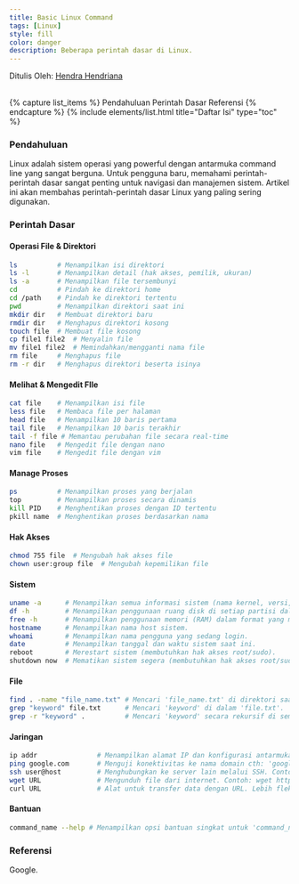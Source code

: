 ```yaml
---
title: Basic Linux Command
tags: [Linux]
style: fill
color: danger
description: Beberapa perintah dasar di Linux.
---
```


Ditulis Oleh: [Hendra Hendriana](https://hendrahend.github.io/about)

<br>
{% capture list_items %}
Pendahuluan
Perintah Dasar
Referensi
{% endcapture %}
{% include elements/list.html title="Daftar Isi" type="toc" %}

<br>

### Pendahuluan

Linux adalah sistem operasi yang powerful dengan antarmuka command line yang sangat berguna. Untuk pengguna baru, memahami perintah-perintah dasar sangat penting untuk navigasi dan manajemen sistem. Artikel ini akan membahas perintah-perintah dasar Linux yang paling sering digunakan.

### Perintah Dasar

#### Operasi File & Direktori
```bash
ls          # Menampilkan isi direktori
ls -l       # Menampilkan detail (hak akses, pemilik, ukuran)
ls -a       # Menampilkan file tersembunyi
cd          # Pindah ke direktori home
cd /path    # Pindah ke direktori tertentu
pwd         # Menampilkan direktori saat ini
mkdir dir   # Membuat direktori baru
rmdir dir   # Menghapus direktori kosong
touch file  # Membuat file kosong
cp file1 file2  # Menyalin file
mv file1 file2  # Memindahkan/mengganti nama file
rm file     # Menghapus file
rm -r dir   # Menghapus direktori beserta isinya
```

#### Melihat & Mengedit FIle
```bash
cat file    # Menampilkan isi file
less file   # Membaca file per halaman
head file   # Menampilkan 10 baris pertama
tail file   # Menampilkan 10 baris terakhir
tail -f file # Memantau perubahan file secara real-time
nano file   # Mengedit file dengan nano
vim file    # Mengedit file dengan vim
```

#### Manage Proses
```bash
ps          # Menampilkan proses yang berjalan
top         # Menampilkan proses secara dinamis
kill PID    # Menghentikan proses dengan ID tertentu
pkill name  # Menghentikan proses berdasarkan nama
```

#### Hak Akses
```bash
chmod 755 file  # Mengubah hak akses file
chown user:group file  # Mengubah kepemilikan file
```

#### Sistem
```bash
uname -a      # Menampilkan semua informasi sistem (nama kernel, versi, arsitektur, dll.).
df -h         # Menampilkan penggunaan ruang disk di setiap partisi dalam format yang mudah dibaca.
free -h       # Menampilkan penggunaan memori (RAM) dalam format yang mudah dibaca.
hostname      # Menampilkan nama host sistem.
whoami        # Menampilkan nama pengguna yang sedang login.
date          # Menampilkan tanggal dan waktu sistem saat ini.
reboot        # Merestart sistem (membutuhkan hak akses root/sudo).
shutdown now  # Mematikan sistem segera (membutuhkan hak akses root/sudo).
```

#### File
```bash
find . -name "file_name.txt" # Mencari 'file_name.txt' di direktori saat ini dan subdirektorinya.
grep "keyword" file.txt      # Mencari 'keyword' di dalam 'file.txt'.
grep -r "keyword" .          # Mencari 'keyword' secara rekursif di semua file dalam direktori saat ini.
```

#### Jaringan
```bash
ip addr               # Menampilkan alamat IP dan konfigurasi antarmuka jaringan.
ping google.com       # Menguji konektivitas ke nama domain cth: 'google.com'.
ssh user@host         # Menghubungkan ke server lain melalui SSH. Contoh: ssh admin@192.168.1.100.
wget URL              # Mengunduh file dari internet. Contoh: wget https://example.com/file.zip.
curl URL              # Alat untuk transfer data dengan URL. Lebih fleksibel dari wget.
```

#### Bantuan
```bash
command_name --help # Menampilkan opsi bantuan singkat untuk 'command_name'. Contoh: ls --help.
```

### Referensi
Google.
